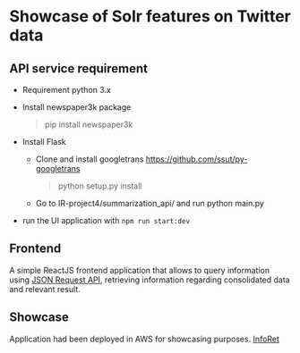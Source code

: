 # Showcase of Solr features on Twitter data

## API service requirement

- Requirement python 3.x
- Install newspaper3k package
  > pip install newspaper3k

- Install Flask
  - Clone and install googletrans https://github.com/ssut/py-googletrans
    > python setup.py install
  - Go to IR-project4/summarization_api/ and run python main.py

- run the UI application with `npm run start:dev`

## Frontend

A simple ReactJS frontend application that allows to query information using [JSON Request API](https://lucene.apache.org/solr/guide/7_1/json-request-api.html), retrieving information regarding
consolidated data and relevant result.

## Showcase

Application had been deployed in AWS for showcasing purposes. [InfoRet](http://ec2-18-220-247-121.us-east-2.compute.amazonaws.com/inforet/)
